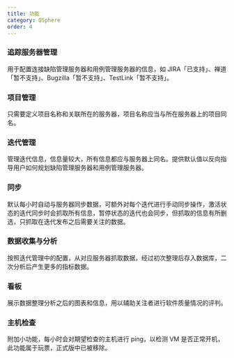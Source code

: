 ```yaml
---
title: 功能
category: QSphere
order: 4
---
```


### 追踪服务器管理 

用于配置连接缺陷管理服务器和用例管理服务器的信息，如 JIRA「已支持」、禅道「暂不支持」、Bugzilla「暂不支持」、TestLink「暂不支持」。

### 项目管理

只需要定义项目名称和关联所在的服务器，项目名称应当与所在服务器上的项目同名。

### 迭代管理

管理迭代信息，信息量较大，所有信息都应与服务器上同名。提供默认值以反向指导用户如何规划缺陷管理服务器和用例管理服务器。

### 同步

默认每小时自动与服务器同步数据，可额外对每个迭代进行手动同步操作，激活状态的迭代同步时会抓取所有信息，暂停状态的迭代也会同步，但抓取的信息有所删选，只抓取在迭代发布之后需要关注的数据。

### 数据收集与分析

按照迭代管理中的配置，从对应服务器抓取数据，经过初次整理后存入数据库，二次分析后产生更多的指标数据。

### 看板

展示数据整理分析之后的图表和信息，用以辅助关注者进行软件质量情况的评判。

### 主机检查
附加小功能，每小时会对期望检查的主机进行 ping，以检测 VM 是否正常开机，此功能属于玩票，正式版中已被移除。
